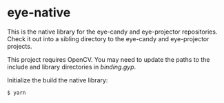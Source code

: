 # eye-native

This is the native library for the eye-candy and eye-projector repositories. Check it out into a sibling directory to the eye-candy and eye-projector projects.

This project requires OpenCV. You may need to update the paths to the include and library directories in *binding.gyp*.

Initialize the build the native library:

```sh
$ yarn
```
